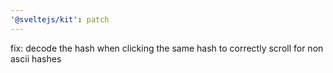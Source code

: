 ```yaml
---
'@sveltejs/kit': patch
---
```


fix: decode the hash when clicking the same hash to correctly scroll for non ascii hashes
